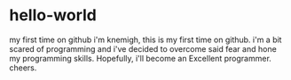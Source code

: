 # hello-world
my first time on github
i'm knemigh, this is my first time on github.
i'm a bit scared of programming and i've decided to overcome said fear and hone my programming skills.
Hopefully, i'll become an Excellent programmer.
cheers.
